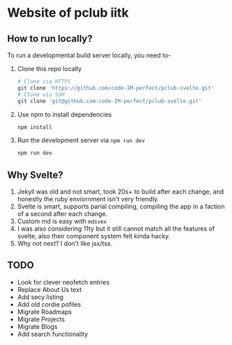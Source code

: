 # Website of pclub iitk

## How to run locally?
To run a developmental build server locally, you need to-
1) Clone this repo locally
    ```sh
    # Clone via HTTPS
    git clone 'https://github.com/code-IM-perfect/pclub-svelte.git'
    # Clone via SSH
    git clone 'git@github.com:code-IM-perfect/pclub-svelte.git'
    ```
2) Use npm to install dependencies
    ```sh
    npm install
    ```
3) Run the development server via `npm run dev`
    ```sh
    npm run dev
    ```

## Why Svelte?
1) Jekyll was old and not smart, took 20s+ to build after each change, and honestly the ruby enviornment isn't very friendly.
2) Svelte is smart, supports parial compiling, compiling the app in a faction of a second after each change.
3) Custom md is easy with `mdsvex`
4) I was also considering 11ty but it still cannot match all the features of svelte, also their component system felt kinda hacky.
5) Why not next? I don't like jsx/tsx.

## TODO
- Look for clever neofetch entries
- Replace About Us text
- Add secy listing
- Add old cordie pofiles
- Migrate Roadmaps
- Migrate Projects
- Migrate Blogs
- Add search functionality
